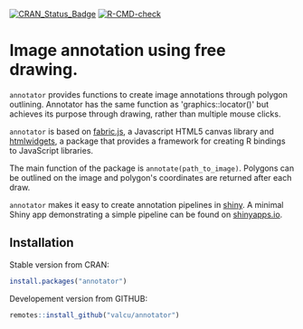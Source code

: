 
[![CRAN_Status_Badge](https://www.r-pkg.org/badges/version/annotator?color=brightgreen)](https://cran.r-project.org/package=annotator)
[![R-CMD-check](https://github.com/valcu/annotator/actions/workflows/R-CMD-check.yaml/badge.svg)](https://github.com/valcu/annotator/actions/workflows/R-CMD-check.yaml)



# Image annotation using free drawing.

`annotator` provides functions to create image annotations through polygon outlining. Annotator has the same function as 'graphics::locator()' but achieves its purpose through drawing, rather than multiple mouse clicks. 

`annotator` is based on [fabric.js](http://fabricjs.com/), a Javascript HTML5 canvas library and [htmlwidgets](http://www.htmlwidgets.org/), a package that provides a framework for creating R bindings to JavaScript libraries.

The main function of the package is `annotate(path_to_image)`. Polygons can be outlined on the image and polygon's coordinates are returned after each draw. 

`annotator`  makes it easy to create annotation pipelines in  [shiny](https://shiny.rstudio.com). A minimal Shiny app demonstrating a simple pipeline can be found on [shinyapps.io](https://mihaiv.shinyapps.io/annotator/). 



Installation
------------

Stable version from CRAN:  
``` r
install.packages("annotator")
```
Developement version from GITHUB:  
``` r
remotes::install_github("valcu/annotator")
```
